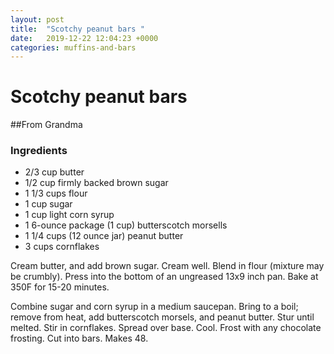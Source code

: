 ```yaml
---
layout: post
title:  "Scotchy peanut bars "
date:   2019-12-22 12:04:23 +0000
categories: muffins-and-bars
---
```


# Scotchy peanut bars
##From Grandma
### Ingredients
* 2/3 cup butter
* 1/2 cup firmly backed brown sugar
* 1 1/3 cups flour
* 1 cup sugar
* 1 cup light corn syrup
* 1 6-ounce package (1 cup) butterscotch morsells
* 1 1/4 cups (12 ounce jar) peanut butter
* 3 cups cornflakes


Cream butter, and add brown sugar. Cream well. Blend in flour (mixture may be crumbly). Press into the bottom of an ungreased 13x9 inch pan. Bake at 350F for 15-20 minutes. 

Combine sugar and corn syrup in a medium saucepan. Bring to a boil; remove from heat, add butterscotch morsels, and peanut butter. Stur until melted. Stir in cornflakes. Spread over base. Cool. Frost with any chocolate frosting. Cut into bars. Makes 48.
